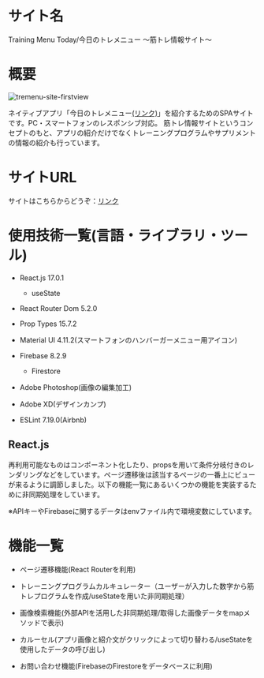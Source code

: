 サイト名
====

Training Menu Today/今日のトレメニュー ～筋トレ情報サイト～

概要
====

![tremenu-site-firstview](https://user-images.githubusercontent.com/68333078/113622055-6abe0c00-9697-11eb-9c14-6ecac0756763.png)

ネイティブアプリ「今日のトレメニュー[(リンク)](https://play.google.com/store/apps/details?id=jp.AppCreate.TrainingLog)」を紹介するためのSPAサイトです。PC・スマートフォンのレスポンシブ対応。
筋トレ情報サイトというコンセプトのもと、アプリの紹介だけでなくトレーニングプログラムやサプリメントの情報の紹介も行っています。

サイトURL
====

サイトはこちらからどうぞ：[リンク](https://training-menu-today.netlify.app/)

使用技術一覧(言語・ライブラリ・ツール)
====

- React.js 17.0.1

  - useState

- React Router Dom 5.2.0

- Prop Types 15.7.2

- Material UI 4.11.2(スマートフォンのハンバーガーメニュー用アイコン)

- Firebase 8.2.9

  - Firestore

- Adobe Photoshop(画像の編集加工)

- Adobe XD(デザインカンプ)

- ESLint 7.19.0(Airbnb)

## React.js

再利用可能なものはコンポーネント化したり、propsを用いて条件分岐付きのレンダリングなどをしています。ページ遷移後は該当するページの一番上にビューが来るように調節しました。以下の機能一覧にあるいくつかの機能を実装するために非同期処理をしています。

※APIキーやFirebaseに関するデータはenvファイル内で環境変数にしています。

機能一覧
====

- ページ遷移機能(React Routerを利用)

- トレーニングプログラムカルキュレーター（ユーザーが入力した数字から筋トレプログラムを作成/useStateを用いた非同期処理）

- 画像検索機能(外部APIを活用した非同期処理/取得した画像データをmapメソッドで表示)

- カルーセル(アプリ画像と紹介文がクリックによって切り替わる/useStateを使用したデータの呼び出し)

- お問い合わせ機能(FirebaseのFirestoreをデータベースに利用)
